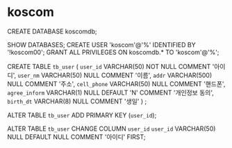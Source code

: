 # koscom

CREATE DATABASE koscomdb;

SHOW DATABASES;
CREATE USER 'koscom'@'%' IDENTIFIED BY '!koscom00';
GRANT ALL PRIVILEGES ON koscomdb.* TO 'koscom'@'%';

CREATE TABLE `tb_user` (
	`user_id` VARCHAR(50) NOT NULL COMMENT '아이디',
	`user_nm` VARCHAR(50) NULL COMMENT '이름',
	`addr` VARCHAR(500) NULL COMMENT '주소',
	`cell_phone` VARCHAR(50) NULL COMMENT '핸드폰',
	`agree_inform` VARCHAR(1) NULL DEFAULT 'N' COMMENT '개인정보 동의',
	`birth_dt` VARCHAR(8) NULL COMMENT '생일'
)
;

ALTER TABLE `tb_user`
	ADD PRIMARY KEY (`user_id`);

ALTER TABLE `tb_user`
	CHANGE COLUMN `user_id` `user_id` VARCHAR(50) NULL DEFAULT NULL COMMENT '아이디' FIRST;
	
